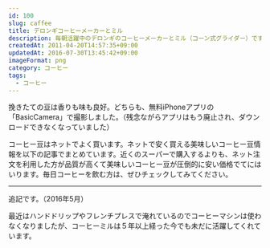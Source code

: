 ```yaml
---
id: 100
slug: caffee
title: デロンギコーヒーメーカーとミル
description: 毎朝活躍中のデロンギのコーヒーメーカーとミル（コーン式グライダー）です。
createdAt: 2011-04-20T14:57:35+09:00
updatedAt: 2016-07-30T13:45:42+09:00
imageFormat: png
category: コーヒー
tags:
  - コーヒー
---
```


<app-photo-image article-id="100" img-file-name="image_10.jpeg" caption="デロンギのコーヒーメーカー"></app-photo-image>

<app-photo-image article-id="100" img-file-name="image_11.jpeg" caption="デロンギのコーヒーミル（コーン式グラインダー）"></app-photo-image>

挽きたての豆は香りも味も良好。どちらも、無料iPhoneアプリの「BasicCamera」で撮影しました。（残念ながらアプリはもう廃止され、ダウンロードできなくなっていました）

<app-kaereba-link item-title="DeLonghi kMix ドリップコーヒーメーカー ホワイト CMB6-WH" img-file-name="kmix_coffee_maker_500x500.png" shop-name="DeLonghi" amazon-item-id="B00243GLUY" rakuten-item-id="8965772ec67b8f5533146eda69344ed1" search-keyword="kMix ドリップコーヒーメーカー ホワイト"></app-kaereba-link>

<app-kaereba-link item-title="デロンギ コーン式 コーヒーグラインダー KG364J" img-file-name="delonghi_corng_500x500.png" shop-name="DeLonghi" amazon-item-id="B000ZCSB04" rakuten-item-id="3194ce4ea1a71bad6731ae4df07ac427" search-keyword="DeLonghi コーン式 コーヒーグラインダー"></app-kaereba-link>

コーヒー豆はネットでよく買います。ネットで安く買える美味しいコーヒー豆情報を以下の記事でまとめています。近くのスーパーで購入するよりも、ネット注文を利用した方が品質が高くて美味しいコーヒー豆が圧倒的に安い価格でてにはいります。毎日コーヒーを飲む方は、ぜひチェックしてみてください。

<app-related-link id="1278"></app-related-link>

* * *

追記です。（2016年5月）

最近はハンドドリップやフレンチプレスで淹れているのでコーヒーマシンは使わなくなりましたが、コーヒーミルは５年以上経った今でも未だに活躍してくれています。
